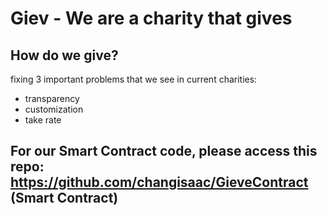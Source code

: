 # Giev - We are a charity that gives

## How do we give?
fixing 3 important problems that we see in current charities:
- transparency
- customization
- take rate

## For our Smart Contract code, please access this repo: https://github.com/changisaac/GieveContract (Smart Contract)


